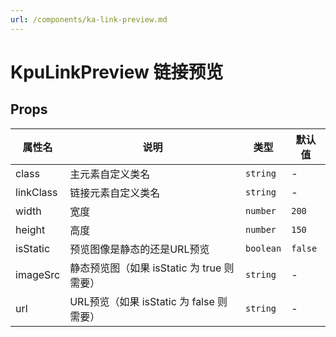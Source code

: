 ```yaml
---
url: /components/ka-link-preview.md
---
```

# KpuLinkPreview 链接预览

## Props

| 属性名    | 说明                                       | 类型      | 默认值  |
| --------- | ------------------------------------------ | --------- | ------- |
| class     | 主元素自定义类名                           | `string`  | -       |
| linkClass | 链接元素自定义类名                         | `string`  | -       |
| width     | 宽度                                       | `number`  | `200`   |
| height    | 高度                                       | `number`  | `150`   |
| isStatic  | 预览图像是静态的还是URL预览                | `boolean` | `false` |
| imageSrc  | 静态预览图（如果 isStatic 为 true 则需要） | `string`  | -       |
| url       | URL预览（如果 isStatic 为 false 则需要）   | `string`  | -       |
